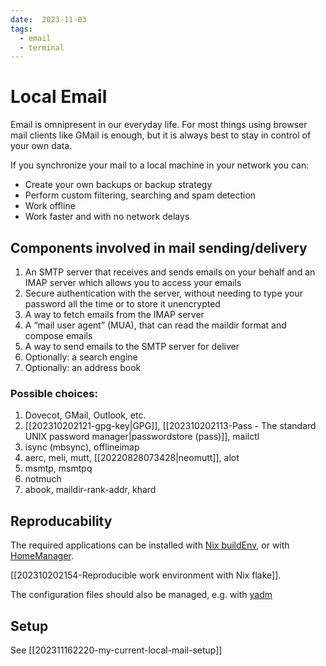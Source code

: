 ```yaml
---
date:  2023-11-03
tags:
  - email
  - terminal
---
```


# Local Email

Email is omnipresent in our everyday life. For most things using browser mail
clients like GMail is enough, but it is always best to stay in control of your
own data.

If you synchronize your mail to a local machine in your network you can:

  - Create your own backups or backup strategy
  - Perform custom filtering, searching and spam detection
  - Work offline
  - Work faster and with no network delays

## Components involved in mail sending/delivery

1. An SMTP server that receives and sends emails on your behalf and an IMAP
   server which allows you to access your emails
2. Secure authentication with the server, without needing to type your password
   all the time or to store it unencrypted
3. A way to fetch emails from the IMAP server
4. A “mail user agent” (MUA), that can read the maildir format and compose
   emails 
5. A way to send emails to the SMTP server for deliver
6. Optionally: a search engine
7. Optionally: an address book

### Possible choices:

1. Dovecot, GMail, Outlook, etc.
2. [[202310202121-gpg-key|GPG]], [[202310202113-Pass - The standard UNIX password manager|passwordstore (pass)]],
   mailctl
3. isync (mbsync), offlineimap
4. aerc, meli, mutt, [[20220828073428|neomutt]], alot
5. msmtp, msmtpq
6. notmuch
7. abook, maildir-rank-addr, khard

## Reproducability

The required applications can be installed with
[Nix buildEnv](https://github.com/NixOS/nixpkgs/tree/master/pkgs/build-support/buildenv),
or with [HomeManager](https://github.com/nix-community/home-manager).

[[202310202154-Reproducible work environment with Nix flake]].

The configuration files should also be managed, e.g. with [yadm](https://yadm.io/)

## Setup

See [[202311162220-my-current-local-mail-setup]]
